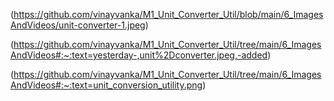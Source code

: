 
(https://github.com/vinayvanka/M1_Unit_Converter_Util/blob/main/6_ImagesAndVideos/unit-converter-1.jpeg)

(https://github.com/vinayvanka/M1_Unit_Converter_Util/tree/main/6_ImagesAndVideos#:~:text=yesterday-,unit%2Dconverter.jpeg,-added)

(https://github.com/vinayvanka/M1_Unit_Converter_Util/tree/main/6_ImagesAndVideos#:~:text=unit_conversion_utility.png)


